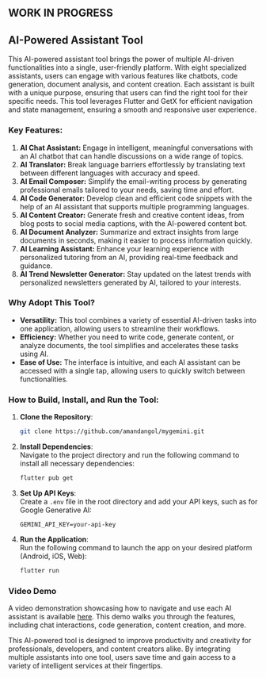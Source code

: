 ## WORK IN PROGRESS

## AI-Powered Assistant Tool

This AI-powered assistant tool brings the power of multiple AI-driven functionalities into a single, user-friendly platform. With eight specialized assistants, users can engage with various features like chatbots, code generation, document analysis, and content creation. Each assistant is built with a unique purpose, ensuring that users can find the right tool for their specific needs. This tool leverages Flutter and GetX for efficient navigation and state management, ensuring a smooth and responsive user experience.

### Key Features:

1. **AI Chat Assistant:** Engage in intelligent, meaningful conversations with an AI chatbot that can handle discussions on a wide range of topics.
2. **AI Translator:** Break language barriers effortlessly by translating text between different languages with accuracy and speed.
3. **AI Email Composer:** Simplify the email-writing process by generating professional emails tailored to your needs, saving time and effort.
4. **AI Code Generator:** Develop clean and efficient code snippets with the help of an AI assistant that supports multiple programming languages.
5. **AI Content Creator:** Generate fresh and creative content ideas, from blog posts to social media captions, with the AI-powered content bot.
6. **AI Document Analyzer:** Summarize and extract insights from large documents in seconds, making it easier to process information quickly.
7. **AI Learning Assistant:** Enhance your learning experience with personalized tutoring from an AI, providing real-time feedback and guidance.
8. **AI Trend Newsletter Generator:** Stay updated on the latest trends with personalized newsletters generated by AI, tailored to your interests.

### Why Adopt This Tool?

- **Versatility:** This tool combines a variety of essential AI-driven tasks into one application, allowing users to streamline their workflows.
- **Efficiency:** Whether you need to write code, generate content, or analyze documents, the tool simplifies and accelerates these tasks using AI.
- **Ease of Use:** The interface is intuitive, and each AI assistant can be accessed with a single tap, allowing users to quickly switch between functionalities.

### How to Build, Install, and Run the Tool:

1. **Clone the Repository**:
   ```bash
   git clone https://github.com/amandangol/mygemini.git
   ```
2. **Install Dependencies**:  
   Navigate to the project directory and run the following command to install all necessary dependencies:
   ```bash
   flutter pub get
   ```
3. **Set Up API Keys**:  
   Create a `.env` file in the root directory and add your API keys, such as for Google Generative AI:
   ```env
   GEMINI_API_KEY=your-api-key
   ```
4. **Run the Application**:  
   Run the following command to launch the app on your desired platform (Android, iOS, Web):
   ```bash
   flutter run
   ```

### Video Demo

A video demonstration showcasing how to navigate and use each AI assistant is available [here](#). This demo walks you through the features, including chat interactions, code generation, content creation, and more.

This AI-powered tool is designed to improve productivity and creativity for professionals, developers, and content creators alike. By integrating multiple assistants into one tool, users save time and gain access to a variety of intelligent services at their fingertips.
